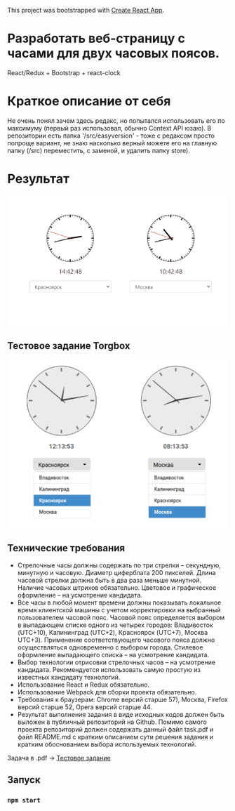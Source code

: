 This project was bootstrapped with [Create React App](https://github.com/facebook/create-react-app).

# Разработать веб-страницу с часами для двух часовых поясов.

React/Redux + Bootstrap + react-clock

# Краткое описание от себя

Не очень понял зачем здесь редакс, но попытался использовать его по максимуму (первый раз использовал, обычно Context API юзаю).
В репозитории есть папка '/src/easyversion' - тоже с редаксом просто попроще вариант, не знаю насколько верный можете его на главную папку (/src) переместить, с заменой, и удалить папку store).

# Результат

![hippo](https://github.com/matador96/test-task-torgbox/blob/master/stuff/testclock.gif)

## Тестовое задание Torgbox

![Иллюстрация к проекту](https://github.com/matador96/test-task-torgbox/blob/master/stuff/img.png?raw=true)

## Технические требования

<ul>
<li>Стрелочные часы должны содержать по три стрелки – секундную, минутную и часовую. Диаметр циферблата 200 пикселей. Длина часовой стрелки должна быть в два раза меньше минутной. Наличие часовых штрихов обязательно. Цветовое и графическое оформление – на усмотрение кандидата.</li>
<li>Все часы в любой момент времени должны показывать локальное время клиентской машины с учетом корректировки на выбранный пользователем часовой пояс. Часовой пояс определяется выбором в выпадающем списке одного из четырех городов: Владивосток (UTC+10), Калининград (UTC+2), Красноярск (UTC+7), Москва UTC+3). Применение соответствующего часового пояса должно осуществляться одновременно с выбором города. Стилевое оформление выпадающего списка – на усмотрение кандидата.</li>
<li>Выбор технологии отрисовки стрелочных часов – на усмотрение кандидата. Рекомендуется использовать самую простую из известных кандидату технологий.</li>
<li>Использование React и Redux обязательно.</li>
<li>Использование Webpack для сборки проекта обязательно.</li>
<li>Требования к браузерам: Chrome версий старше 57), Москва, Firefox версий старше 52, Opera версий старше 44.</li>
<li>Результат выполнения задания в виде исходных кодов должен быть выложен в публичный репозиторий на Github. Помимо самого проекта репозиторий должен содержать данный файл task.pdf и файл README.md с кратким  описанием сути решения задания и кратким обоснованием выбора используемых технологий.</li>
</ul>

Задача в .pdf -> [Тестовое задание](https://github.com/matador96/test-task-torgbox/blob/master/stuff/task.pdf)

## Запуск

### `npm start`
